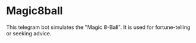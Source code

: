 # Magic8ball
This telegram bot simulates the "Magic 8-Ball". It is used for fortune-telling or seeking advice.
